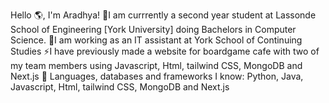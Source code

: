 Hello 🌎, I'm Aradhya!
🏫I am currrently a second year student at Lassonde School of Engineering [York University] doing Bachelors in Computer Science. 
🚀I am working as an IT assistant at York School of Continuing Studies
⚡I have previously made a website for boardgame cafe with two of my team members using Javascript, Html, tailwind CSS, MongoDB and Next.js
💬 Languages, databases and frameworks I know: Python, Java, Javascript, Html, tailwind CSS, MongoDB and Next.js


